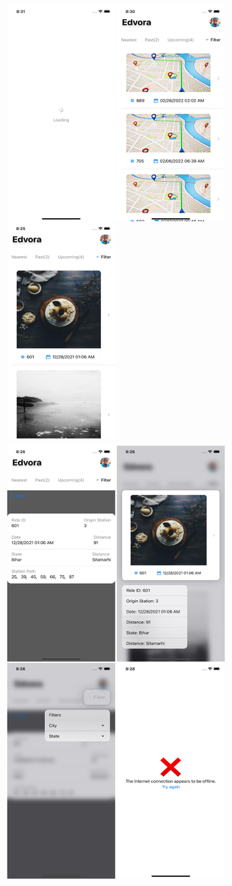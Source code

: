 

<p align="left">
   <img src="ScreenShotProject/LoadingView.png" width="250" height="500">
   <img src="ScreenShotProject/DefaultMain.png" width="250" height="500">
    <img src="ScreenShotProject/main.png" width="250" height="500">
</p>

<p align="left">
  <img src="ScreenShotProject/AnotherDetailRide.png" width="250" height="500">
   <img src="ScreenShotProject/DetailRide.png" width="250" height="500">
   <img src="ScreenShotProject/FilterProperty.png" width="250" height="500">
    <img src="ScreenShotProject/no_internet.png" width="250" height="500">
</p>


